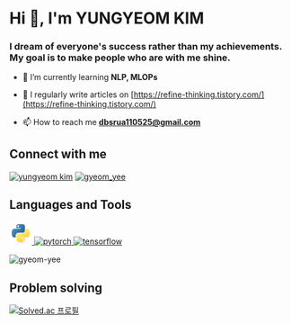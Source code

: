 <h1 align="left">Hi 👋, I'm YUNGYEOM KIM</h1>
<h3 align="left">I dream of everyone's success rather than my achievements. My goal is to make people who are with me shine.</h3>

- 🌱 I’m currently learning **NLP, MLOPs**

- 📝 I regularly write articles on [https://refine-thinking.tistory.com/](https://refine-thinking.tistory.com/)

- 📫 How to reach me **dbsrua110525@gmail.com**

## Connect with me
<p align="left">
<a href="https://linkedin.com/in/yungyeom-kim" target="blank"><img align="center" src="https://raw.githubusercontent.com/rahuldkjain/github-profile-readme-generator/master/src/images/icons/Social/linked-in-alt.svg" alt="yungyeom kim" height="30" width="40" /></a>
<a href="https://kaggle.com/gyeomyee" target="blank"><img align="center" src="https://raw.githubusercontent.com/rahuldkjain/github-profile-readme-generator/master/src/images/icons/Social/kaggle.svg" alt="gyeom_yee" height="30" width="40" /></a>
</p>

## Languages and Tools
<p align="left"> <a href="https://www.python.org" target="_blank" rel="noreferrer"> <img src="https://raw.githubusercontent.com/devicons/devicon/master/icons/python/python-original.svg" alt="python" width="40" height="40"/> </a> <a href="https://pytorch.org/" target="_blank" rel="noreferrer"> <img src="https://www.vectorlogo.zone/logos/pytorch/pytorch-icon.svg" alt="pytorch" width="40" height="40"/> </a> <a href="https://www.tensorflow.org" target="_blank" rel="noreferrer"> <img src="https://www.vectorlogo.zone/logos/tensorflow/tensorflow-icon.svg" alt="tensorflow" width="40" height="40"/> </a> </p>

<p><img align="center" src="https://github-readme-stats.vercel.app/api/top-langs?username=gyeom-yee&show_icons=true&locale=en&layout=compact" alt="gyeom-yee" /></p>

## Problem solving
[![Solved.ac
프로필](http://mazassumnida.wtf/api/v2/generate_badge?boj=dbsrua1105)](https://solved.ac/dbsrua1105)
